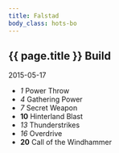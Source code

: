 ```yaml
---
title: Falstad
body_class: hots-bo
---
```


## {{ page.title }} Build
2015-05-17

-   _1_  Power Throw
-   _4_  Gathering Power
-   _7_  Secret Weapon
- __10__ Hinterland Blast
-  _13_  Thunderstrikes
-  _16_  Overdrive
- __20__ Call of the Windhammer
